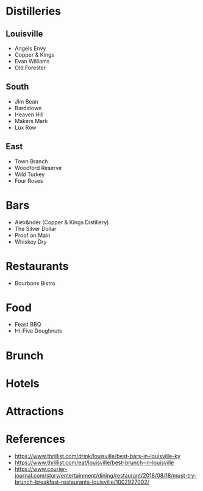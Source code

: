 # Distilleries
## Louisville
* Angels Envy
* Copper & Kings
* Evan Williams
* Old Forester
## South
* Jim Bean
* Bardstown
* Heaven Hill
* Makers Mark
* Lux Row
## East
* Town Branch
* Woodford Reserve
* Wild Turkey
* Four Roses

# Bars
* Alex&nder (Copper & Kings Distillery)
* The Silver Dollar
* Proof on Main
* Whiskey Dry

# Restaurants
* Bourbons Bistro

# Food
* Feast BBQ
* Hi-Five Doughnuts

# Brunch

# Hotels

# Attractions

# References
* https://www.thrillist.com/drink/louisville/best-bars-in-louisville-ky
* https://www.thrillist.com/eat/louisville/best-brunch-in-louisville
* https://www.courier-journal.com/story/entertainment/dining/restaurant/2018/08/18/must-try-brunch-breakfast-restaurants-louisville/1002927002/
